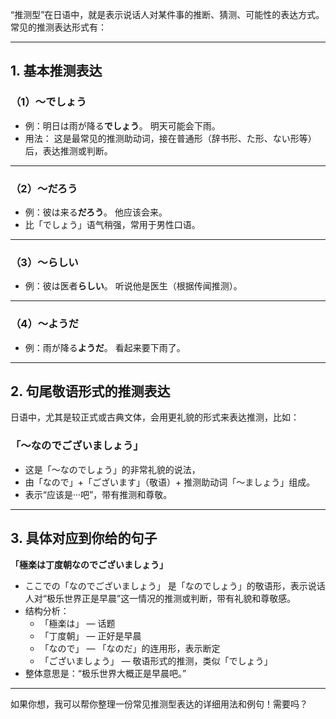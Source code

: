 “推测型”在日语中，就是表示说话人对某件事的推断、猜测、可能性的表达方式。常见的推测表达形式有：

------

## 1. 基本推测表达

### （1）〜でしょう

- 例：明日は雨が降る**でしょう**。
   明天可能会下雨。
- 用法：
   这是最常见的推测助动词，接在普通形（辞书形、た形、ない形等）后，表达推测或判断。

------

### （2）〜だろう

- 例：彼は来る**だろう**。
   他应该会来。
- 比「でしょう」语气稍强，常用于男性口语。

------

### （3）〜らしい

- 例：彼は医者**らしい**。
   听说他是医生（根据传闻推测）。

------

### （4）〜ようだ

- 例：雨が降る**ようだ**。
   看起来要下雨了。

------

## 2. 句尾敬语形式的推测表达

日语中，尤其是较正式或古典文体，会用更礼貌的形式来表达推测，比如：

### 「〜なのでございましょう」

- 这是「〜なのでしょう」的非常礼貌的说法，
- 由「なので」+「ございます」（敬语）+ 推测助动词「〜ましょう」组成。
- 表示“应该是···吧”，带有推测和尊敬。

------

## 3. 具体对应到你给的句子

**「極楽は丁度朝なのでございましょう」**

- ここでの「なのでございましょう」
   是「なのでしょう」的敬语形，表示说话人对“极乐世界正是早晨”这一情况的推测或判断，带有礼貌和尊敬感。
- 结构分析：
  - 「極楽は」 — 话题
  - 「丁度朝」 — 正好是早晨
  - 「なので」 — 「なのだ」的连用形，表示断定
  - 「ございましょう」 — 敬语形式的推测，类似「でしょう」
- 整体意思是：“极乐世界大概正是早晨吧。”

------

如果你想，我可以帮你整理一份常见推测型表达的详细用法和例句！需要吗？
